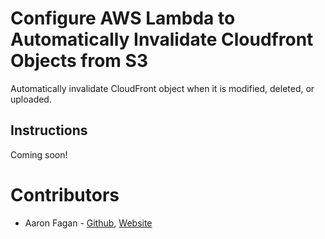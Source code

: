 # Configure AWS Lambda to Automatically Invalidate Cloudfront Objects from S3
Automatically invalidate CloudFront object when it is modified, deleted, or uploaded.

## Instructions
Coming soon!

# Contributors
* Aaron Fagan - [Github](https://github.com/aaronfagan), [Website](https://www.aaronfagan.ca/)
